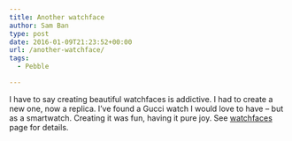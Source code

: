 ```yaml
---
title: Another watchface
author: Sam Ban
type: post
date: 2016-01-09T21:23:52+00:00
url: /another-watchface/
tags:
  - Pebble

---
```

I have to say creating beautiful watchfaces is addictive. I had to create a new one, now a replica. I&#8217;ve found a Gucci watch I would love to have – but as a smartwatch. Creating it was fun, having it pure joy. See [watchfaces][1] page for details.


 [1]: http://wizguild.com/pebble-watchface/
